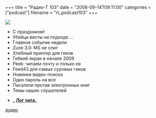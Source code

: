 +++
title = "Радио-Т 103"
date = "2008-09-14T09:11:00"
categories = ["podcast"]
filename = "rt_podcast103"
+++

![](https://radio-t.com/images/radio-t/rt103.png)

- С праздником!
- Убийца висты на подходе ...
- Главное событие недели
- Zune 3.0: MS не спит
- Хлебный принтер для гиков
- Гибкий экран в начале 2009
- Peek: читаем почту и только ее
- Feed43 для самых суровых гиков
- Новинки видео-поиска
- Один пароль на все
- Писатели против электронных книг
- Темы наших слушателей

* **_ [Лог чата](http://chat.radio-t.com/logs/radio-t-103.html)_**

[аудио](http://cdn.radio-t.com/rt_podcast103.mp3)
<audio src="http://cdn.radio-t.com/rt_podcast103.mp3" preload="none"></audio>
